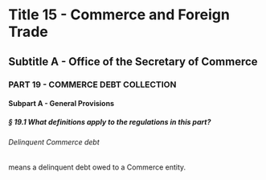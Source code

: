 
# Title 15 - Commerce and Foreign Trade
## Subtitle A - Office of the Secretary of Commerce
### PART 19 - COMMERCE DEBT COLLECTION
#### Subpart A - General Provisions
##### § 19.1 What definitions apply to the regulations in this part?
###### Delinquent Commerce debt

means a delinquent debt owed to a Commerce entity.
